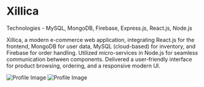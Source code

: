 
# Xillica
Technologies - MySQL, MongoDB, Firebase, Express.js, React.js, Node.js

Xillica, a modern e-commerce web application, integrating React.js for the frontend, MongoDB for user data, MySQL (cloud-based) for inventory, and Firebase for order handling. Utilized micro-services in Node.js for seamless communication between components. Delivered a user-friendly interface for product browsing, ordering, and a responsive modern UI.


![Profile Image](https://res.cloudinary.com/dq8e751ni/image/upload/v1697317247/Screenshot_2023-10-15_at_02.21.04_e99rrm.jpg)
![Profile Image](https://res.cloudinary.com/dq8e751ni/image/upload/v1697317249/Screenshot_2023-10-15_at_02.25.56_yn0z5h.jpg)
